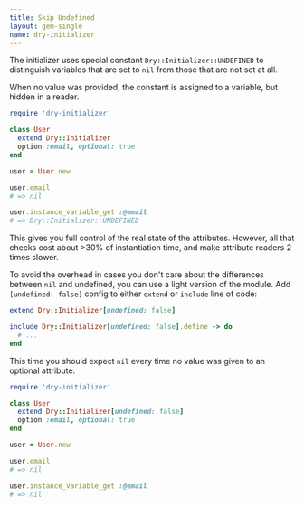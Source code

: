 ```yaml
---
title: Skip Undefined
layout: gem-single
name: dry-initializer
---
```


The initializer uses special constant `Dry::Initializer::UNDEFINED` to distinguish variables that are set to `nil` from those that are not set at all.

When no value was provided, the constant is assigned to a variable, but hidden in a reader.

```ruby
require 'dry-initializer'

class User
  extend Dry::Initializer
  option :email, optional: true
end

user = User.new

user.email
# => nil

user.instance_variable_get :@email
# => Dry::Initializer::UNDEFINED
```

This gives you full control of the real state of the attributes. However, all that checks cost about >30% of instantiation time, and make attribute readers 2 times slower.

To avoid the overhead in cases you don't care about the differences between `nil` and undefined, you can use a light version of the module. Add `[undefined: false]` config to either `extend` or `include` line of code:

```ruby
extend Dry::Initializer[undefined: false]
```

```ruby
include Dry::Initializer[undefined: false].define -> do
  # ...
end
```

This time you should expect `nil` every time no value was given to an optional attribute:

```ruby
require 'dry-initializer'

class User
  extend Dry::Initializer[undefined: false]
  option :email, optional: true
end

user = User.new

user.email
# => nil

user.instance_variable_get :@email
# => nil
```
